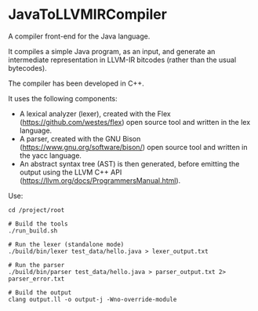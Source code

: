 # JavaToLLVMIRCompiler

A compiler front-end for the Java language.

It compiles a simple Java program, as an input, and generate an intermediate 
representation in LLVM-IR bitcodes (rather than the usual bytecodes).

The compiler has been developed in C++.

It uses the following components:
- A lexical analyzer (lexer), created with the Flex (https://github.com/westes/flex) open source tool and written in the lex language.
- A parser, created with the GNU Bison (https://www.gnu.org/software/bison/) open source tool and written in the yacc language.
- An abstract syntax tree (AST) is then generated, before emitting the output using
the LLVM C++ API (https://llvm.org/docs/ProgrammersManual.html).

Use:
```
cd /project/root

# Build the tools
./run_build.sh

# Run the lexer (standalone mode)
./build/bin/lexer test_data/hello.java > lexer_output.txt

# Run the parser
./build/bin/parser test_data/hello.java > parser_output.txt 2> parser_error.txt 

# Build the output
clang output.ll -o output-j -Wno-override-module
```

